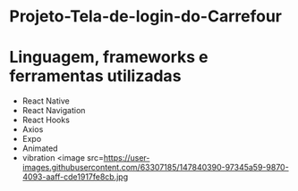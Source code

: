 # Projeto-Tela-de-login-do-Carrefour

# Linguagem, frameworks e ferramentas utilizadas

- React Native
- React Navigation
- React Hooks
- Axios
- Expo
- Animated
- vibration
<image src=https://user-images.githubusercontent.com/63307185/147840390-97345a59-9870-4093-aaff-cde1917fe8cb.jpg
> </image>
